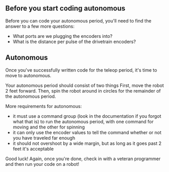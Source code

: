## Before you start coding autonomous

Before you can code your autonomous period, you'll need to find the answer to a few more questions:

- What ports are we plugging the encoders into?
- What is the distance per pulse of the drivetrain encoders?

## Autonomous

Once you've successfully written code for the teleop period, it's time to move to autonomous. 

Your autonomous period should consist of two things First, move the robot 2 feet forward. Then, spin the robot around in circles for the remainder of the autonomous period.

More requirements for autonomous:

- it must use a command group (look in the documentation if you forgot what that is) to run the autonomous period, with one command for moving and the other for spinning
- it can only use the encoder values to tell the command whether or not you have traveled far enough
- it should not overshoot by a wide margin, but as long as it goes past 2 feet it's acceptable

Good luck! Again, once you're done, check in with a veteran programmer and then run your code on a robot!